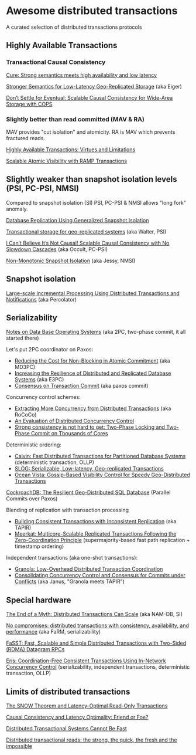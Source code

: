 # Awesome distributed transactions
A curated selection of distributed transactions protocols

## Highly Available Transactions

### Transactional Causal Consistency

[Cure: Strong semantics meets high availability and low latency](https://hal.inria.fr/hal-01270776/document)

[Stronger Semantics for Low-Latency Geo-Replicated Storage](https://www.usenix.org/conference/nsdi13/technical-sessions/presentation/lloyd) (aka Eiger)

[Don’t Settle for Eventual: Scalable Causal Consistency for Wide-Area Storage with COPS](https://www.cs.cornell.edu/courses/cs6452/2012sp/papers/cops-sosp11.pdf)

### Slightly better than read committed (MAV & RA)

MAV provides "cut isolation" and atomicity. RA is MAV which prevents fractured reads.

[Highly Available Transactions: Virtues and Limitations](https://www.vldb.org/pvldb/vol7/p181-bailis.pdf)

[Scalable Atomic Visibility with RAMP Transactions](http://people.eecs.berkeley.edu/~alig/papers/ramp.pdf)

## Slightly weaker than snapshot isolation levels (PSI, PC-PSI, NMSI)

Compared to snapshot isolation (SI) PSI, PC-PSI & NMSI allows "long fork" anomaly.

[Database Replication Using Generalized Snapshot Isolation](https://infoscience.epfl.ch/record/53561/files/srds2005-gsi.pdf)

[Transactional storage for geo-replicated systems](http://www.news.cs.nyu.edu/~jinyang/pub/walter-sosp11.pdf) (aka Walter, PSI)

[I Can’t Believe It’s Not Causal! Scalable Causal Consistency with No Slowdown Cascades](https://www.usenix.org/conference/nsdi17/technical-sessions/presentation/mehdi) (aka Occult, PC-PSI)

[Non-Monotonic Snapshot Isolation](https://hal.inria.fr/hal-00643430v4/document) (aka Jessy, NMSI)

## Snapshot isolation

[Large-scale Incremental Processing Using Distributed Transactions and Notifications](https://research.google/pubs/pub36726/) (aka Percolator)

## Serializability

[Notes on Data Base Operating Systems](https://link.springer.com/chapter/10.1007%2F3-540-08755-9_9) (aka 2PC, two-phase commit, it all started there)

Let's put 2PC coordinator on Paxos:

  * [Reducing the Cost for Non-Blocking in Atomic Commitment](https://citeseerx.ist.psu.edu/viewdoc/summary?doi=10.1.1.29.6196&rank=1) (aka MD3PC)
  * [Increasing the Resilience of Distributed and Replicated Database Systems](https://citeseerx.ist.psu.edu/viewdoc/summary?doi=10.1.1.48.3204&rank=1) (aka E3PC)
  * [Consensus on Transaction Commit](https://citeseerx.ist.psu.edu/viewdoc/summary?doi=10.1.1.159.6749&rank=1) (aka paxos commit)

Concurrency control schemes:

  * [Extracting More Concurrency from Distributed Transactions](https://www.usenix.org/system/files/conference/osdi14/osdi14-paper-mu.pdf) (aka RoCoCo)
  * [An Evaluation of Distributed Concurrency Control](https://www.vldb.org/pvldb/vol10/p553-harding.pdf)
  * [Strong consistency is not hard to get: Two-Phase Locking and Two-Phase Commit on Thousands of Cores](https://www.vldb.org/pvldb/vol12/p2325-barthels.pdf)

Deterministic ordering:

  * [Calvin: Fast Distributed Transactions for Partitioned Database Systems](http://cs.yale.edu/homes/thomson/publications/calvin-sigmod12.pdf) (deterministic transaction, OLLP)
  * [SLOG: Serializable, Low-latency, Geo-replicated Transactions](http://www.vldb.org/pvldb/vol12/p1747-ren.pdf)
  * [Ocean Vista: Gossip-Based Visibility Control for Speedy Geo-Distributed Transactions](http://www.vldb.org/pvldb/vol12/p1471-fan.pdf)

[CockroachDB: The Resilient Geo-Distributed SQL Database](https://dl.acm.org/doi/pdf/10.1145/3318464.3386134) (Parallel Commits over Paxos)

Blending of replication with transaction processing

  * [Building Consistent Transactions with Inconsistent Replication](https://irenezhang.net/papers/tapir-sosp15.pdf) (aka TAPIR)
  * [Meerkat: Multicore-Scalable Replicated Transactions Following the Zero-Coordination Principle](https://drkp.net/papers/meerkat-eurosys20.pdf) (supermajority-based fast path replication + timestamp ordering)

Independent transactions (aka one-shot transactions):

  * [Granola: Low-Overhead Distributed Transaction Coordination](https://www.usenix.org/system/files/conference/atc12/atc12-final118.pdf)
  * [Consolidating Concurrency Control and Consensus for Commits under Conflicts](https://www.usenix.org/system/files/conference/osdi16/osdi16-mu.pdf) (aka Janus, "Granola meets TAPIR")

## Special hardware

[The End of a Myth: Distributed Transactions Can Scale](http://www.vldb.org/pvldb/vol10/p685-zamanian.pdf/) (aka NAM-DB, SI)

[No compromises: distributed transactions with consistency, availability, and performance](https://www.microsoft.com/en-us/research/wp-content/uploads/2016/02/SOSP15-final227.pdf) (aka FaRM, serializability)

[FaSST: Fast, Scalable and Simple Distributed Transactions with Two-Sided (RDMA) Datagram RPCs](https://www.usenix.org/system/files/conference/osdi16/osdi16-kalia.pdf)

[Eris: Coordination-Free Consistent Transactions Using In-Network Concurrency Control](https://drkp.net/papers/eris-sosp17.pdf) (serializability, independent transactions, deterministic transaction, OLLP)

## Limits of distributed transactions

[The SNOW Theorem and Latency-Optimal Read-Only Transactions](https://www.usenix.org/system/files/conference/osdi16/osdi16-lu.pdf)
    
[Causal Consistency and Latency Optimality: Friend or Foe?](https://arxiv.org/abs/1803.04237)

[Distributed Transactional Systems Cannot Be Fast](https://arxiv.org/abs/1903.09106)

[Distributed transactional reads: the strong, the quick, the fresh and the impossible](https://arxiv.org/abs/1810.01698)
